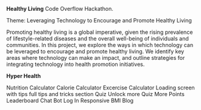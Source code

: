 **Healthy Living**
Code Overflow Hackathon.

Theme: Leveraging Technology to Encourage and Promote Healthy Living

Promoting healthy living is a global imperative, given the rising prevalence of lifestyle-related diseases and the overall well-being of individuals and communities. In this project, we explore the ways in which technology can be leveraged to encourage and promote healthy living. We identify key areas where technology can make an impact, and outline strategies for integrating technology into health promotion initiatives.

**Hyper Health**

Nutrition Calculator
Calorie Calculator
Excercise Calculator
Loading screen with tips
full tips and tricks section
Quiz
    Unlock more Quiz
    More Points
    Leaderboard
Chat Bot
Log In
Responsive
BMI
Blog